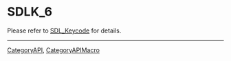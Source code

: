 # SDLK_6

Please refer to [SDL_Keycode](SDL_Keycode) for details.

----
[CategoryAPI](CategoryAPI), [CategoryAPIMacro](CategoryAPIMacro)

